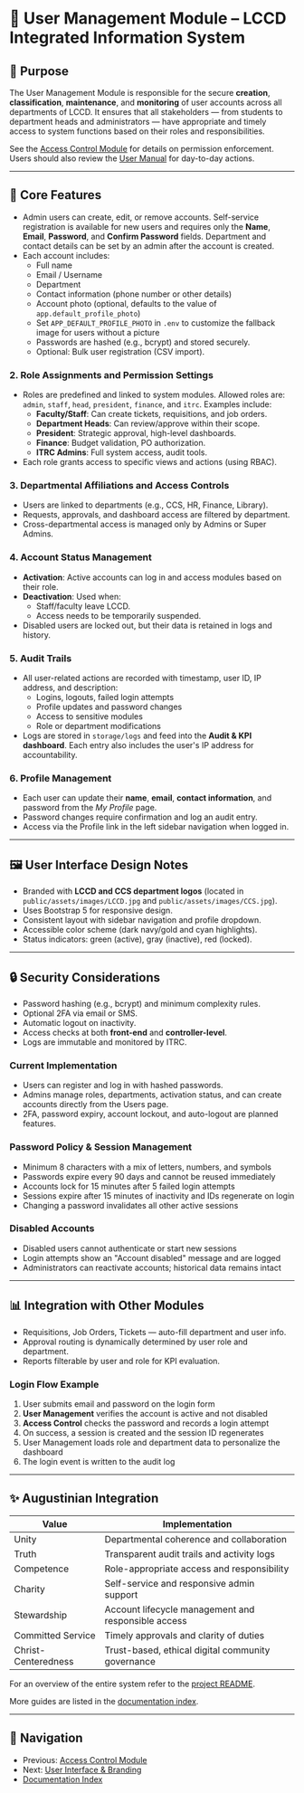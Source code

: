 # 👥 User Management Module – LCCD Integrated Information System

## 🎯 Purpose

The User Management Module is responsible for the secure **creation**, **classification**, **maintenance**, and **monitoring** of user accounts across all departments of LCCD. It ensures that all stakeholders — from students to department heads and administrators — have appropriate and timely access to system functions based on their roles and responsibilities.

See the [Access Control Module](Access_Control_Module.md) for details on permission enforcement.
Users should also review the [User Manual](user_manual.md) for day-to-day actions.

---

## 🧩 Core Features

- Admin users can create, edit, or remove accounts.
  Self-service registration is available for new users and requires only the **Name**, **Email**, **Password**, and **Confirm Password** fields. Department and contact details can be set by an admin after the account is created.
- Each account includes:
  - Full name
  - Email / Username
  - Department
  - Contact information (phone number or other details)
  - Account photo (optional, defaults to the value of `app.default_profile_photo`)
  - Set `APP_DEFAULT_PROFILE_PHOTO` in `.env` to customize the fallback image for users without a picture
  - Passwords are hashed (e.g., bcrypt) and stored securely.
  - Optional: Bulk user registration (CSV import).

### 2. Role Assignments and Permission Settings
- Roles are predefined and linked to system modules. Allowed roles are:
  `admin`, `staff`, `head`, `president`, `finance`, and `itrc`.
  Examples include:
  - **Faculty/Staff**: Can create tickets, requisitions, and job orders.
  - **Department Heads**: Can review/approve within their scope.
  - **President**: Strategic approval, high-level dashboards.
  - **Finance**: Budget validation, PO authorization.
  - **ITRC Admins**: Full system access, audit tools.
- Each role grants access to specific views and actions (using RBAC).

### 3. Departmental Affiliations and Access Controls
- Users are linked to departments (e.g., CCS, HR, Finance, Library).
- Requests, approvals, and dashboard access are filtered by department.
- Cross-departmental access is managed only by Admins or Super Admins.

### 4. Account Status Management
- **Activation**: Active accounts can log in and access modules based on their role.
- **Deactivation**: Used when:
  - Staff/faculty leave LCCD.
  - Access needs to be temporarily suspended.
- Disabled users are locked out, but their data is retained in logs and history.

### 5. Audit Trails
- All user-related actions are recorded with timestamp, user ID, IP address, and description:
  - Logins, logouts, failed login attempts
  - Profile updates and password changes
  - Access to sensitive modules
  - Role or department modifications
- Logs are stored in `storage/logs` and feed into the **Audit & KPI dashboard**.
  Each entry also includes the user's IP address for accountability.

### 6. Profile Management
- Each user can update their **name**, **email**, **contact information**, and password from the *My Profile* page.
- Password changes require confirmation and log an audit entry.
- Access via the Profile link in the left sidebar navigation when logged in.

---

## 🖼️ User Interface Design Notes

- Branded with **LCCD and CCS department logos** (located in `public/assets/images/LCCD.jpg` and `public/assets/images/CCS.jpg`).
- Uses Bootstrap 5 for responsive design.
- Consistent layout with sidebar navigation and profile dropdown.
- Accessible color scheme (dark navy/gold and cyan highlights).
- Status indicators: green (active), gray (inactive), red (locked).

---

## 🔒 Security Considerations

- Password hashing (e.g., bcrypt) and minimum complexity rules.
- Optional 2FA via email or SMS.
- Automatic logout on inactivity.
- Access checks at both **front-end** and **controller-level**.
- Logs are immutable and monitored by ITRC.
### Current Implementation
- Users can register and log in with hashed passwords.
- Admins manage roles, departments, activation status, and can create accounts directly from the Users page.
- 2FA, password expiry, account lockout, and auto-logout are planned features.

### Password Policy & Session Management
- Minimum 8 characters with a mix of letters, numbers, and symbols
- Passwords expire every 90 days and cannot be reused immediately
- Accounts lock for 15 minutes after 5 failed login attempts
- Sessions expire after 15 minutes of inactivity and IDs regenerate on login
- Changing a password invalidates all other active sessions

### Disabled Accounts
- Disabled users cannot authenticate or start new sessions
- Login attempts show an "Account disabled" message and are logged
- Administrators can reactivate accounts; historical data remains intact

---

## 📊 Integration with Other Modules

- Requisitions, Job Orders, Tickets — auto-fill department and user info.
- Approval routing is dynamically determined by user role and department.
- Reports filterable by user and role for KPI evaluation.

### Login Flow Example
1. User submits email and password on the login form
2. **User Management** verifies the account is active and not disabled
3. **Access Control** checks the password and records a login attempt
4. On success, a session is created and the session ID regenerates
5. User Management loads role and department data to personalize the dashboard
6. The login event is written to the audit log


---

## ✨ Augustinian Integration

| Value                  | Implementation                                          |
|------------------------|----------------------------------------------------------|
| Unity                  | Departmental coherence and collaboration                 |
| Truth                  | Transparent audit trails and activity logs              |
| Competence             | Role-appropriate access and responsibility              |
| Charity                | Self-service and responsive admin support                |
| Stewardship            | Account lifecycle management and responsible access     |
| Committed Service      | Timely approvals and clarity of duties                   |
| Christ-Centeredness    | Trust-based, ethical digital community governance        |

For an overview of the entire system refer to the [project README](../README.md).

More guides are listed in the [documentation index](README.md).

---

## 🚀 Navigation
- Previous: [Access Control Module](Access_Control_Module.md)
- Next: [User Interface & Branding](user-interface-branding.md)
- [Documentation Index](README.md)
